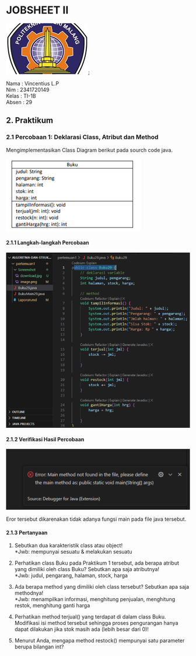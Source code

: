# JOBSHEET II

![ini gambar polinema](Screenshot/download.jpg);

Nama    : Vincentius L.P<br>
Nim     : 2341720149<br>
Kelas   : TI-1B<br>
Absen   : 29<br>

## 2. Praktikum
### 2.1 Percobaan 1: Deklarasi Class, Atribut dan Method

Mengimplementasikan Class Diagram berikut pada sourch code java.

![alt text](Screenshot/image.png)

#### 2.1.1 Langkah-langkah Percobaan

![alt text](Screenshot/ss1.png)

#### 2.1.2 Verifikasi Hasil Percobaan

![alt text](<Screenshot/Screenshot 2024-02-21 113420.png>)

Eror tersebut dikarenakan tidak adanya fungsi main pada file java tersebut.

#### 2.1.3 Pertanyaan

1. Sebutkan dua karakteristik class atau object!<br>
    *Jwb: mempunyai sesuatu & melakukan sesuatu<br>
2. Perhatikan class Buku pada Praktikum 1 tersebut, ada berapa atribut yang dimiliki oleh class Buku? Sebutkan apa saja atributnya!<br>
    *Jwb: judul, pengarang, halaman, stock, harga<br>

3. Ada berapa method yang dimiliki oleh class tersebut? Sebutkan apa saja methodnya!<br>
    *Jwb: menampilkan informasi, menghitung penjualan, menghitung restok, menghitung ganti harga<br>
4. Perhatikan method terjual() yang terdapat di dalam class Buku. Modifikasi isi method tersebut sehingga proses pengurangan hanya dapat dilakukan jika stok masih ada (lebih besar dari 0)!
5. Menurut Anda, mengapa method restock() mempunyai satu parameter berupa bilangan int?

